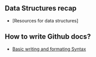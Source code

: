 ## Data Structures recap

* [Resources for data structures]

## How to write Github docs?
* [Basic writing and formating Syntax]



[Resources for data structure]: https://medium.freecodecamp.org/10-common-data-structures-explained-with-videos-exercises-aaff6c06fb2b
[Basic writing and formating Syntax]: https://help.github.com/articles/basic-writing-and-formatting-syntax/#headings
